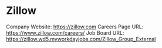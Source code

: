 # Zillow

Company Website: https://zillow.com
Careers Page URL: https://www.zillow.com/careers/
Job Board URL: https://zillow.wd5.myworkdayjobs.com/Zillow_Group_External